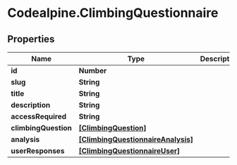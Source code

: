 # Codealpine.ClimbingQuestionnaire

## Properties

Name | Type | Description | Notes
------------ | ------------- | ------------- | -------------
**id** | **Number** |  | 
**slug** | **String** |  | 
**title** | **String** |  | 
**description** | **String** |  | 
**accessRequired** | **String** |  | 
**climbingQuestion** | [**[ClimbingQuestion]**](ClimbingQuestion.md) |  | 
**analysis** | [**[ClimbingQuestionnaireAnalysis]**](ClimbingQuestionnaireAnalysis.md) |  | 
**userResponses** | [**[ClimbingQuestionnaireUser]**](ClimbingQuestionnaireUser.md) |  | 



